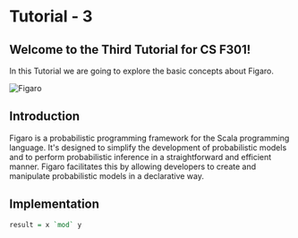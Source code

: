 # Tutorial - 3

## Welcome to the Third Tutorial for CS F301!
In this Tutorial we are going to explore the basic concepts about Figaro.

![Figaro]([[[https://miro.medium.com/v2/resize:fit:1166/1*-DMa8q1JrW7CG6imgITacA.png](https://b3069131.smushcdn.com/3069131/wp-content/uploads/2020/12/Core_R_D_Figaro_teaser.jpg?lossy=1&strip=1&webp=1)https://b3069131.smushcdn.com/3069131/wp-content/uploads/2020/12/Core_R_D_Figaro_teaser.jpg?lossy=1&strip=1&webp=1](https://www.google.com/url?sa=i&url=https%3A%2F%2Fgithub.com%2Fcharles-river-analytics%2Ffigaro&psig=AOvVaw3H58Y75c4DcgUAI7J2NGpZ&ust=1699358815849000&source=images&cd=vfe&opi=89978449&ved=0CBIQjRxqFwoTCPDJ3fiqr4IDFQAAAAAdAAAAABAD)](https://opengraph.githubassets.com/c886b8202492bf80dfc0626edd1c3cd18a8cc76483f4853125788de4692f1308/charles-river-analytics/figaro))

## Introduction
Figaro is a probabilistic programming framework for the Scala programming language. It's designed to simplify the development of probabilistic models and to perform probabilistic inference in a straightforward and efficient manner. Figaro facilitates this by allowing developers to create and manipulate probabilistic models in a declarative way.

## Implementation

```Haskell
result = x `mod` y
```

